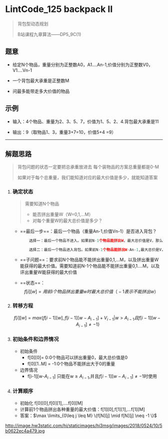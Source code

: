 # LintCode_125 backpack II 

> 背包型动态规划
>
> B站课程九章算法——DP5_9C(1)

## 题意

- 给定N个物品，重量分别为正整数A0，A1....An-1,价值分别为正整数V0，V1....Vn-1

- 一个背包最大承重是正整数M

- 问最多能带走多大价值的物品

  

## 示例

- 输入：4个物品、重量为2、3、5、7，价值为1、5、2、4.背包最大承重是11

- 输出：9（取物品1、3，重量3+7=10，价值5+4 =9）

  

------



## 解题思路

> 背包问题的状态一定要把总承重放进去 每个装物品的方案总重量都是0-M
>
> 如果对于每个总重量，我们能知道对应的最大价值是多少，就能知道答案

1. ### 确定状态

   > 需要知道N个物品
   >
   > - 能否拼出重量W（W=0,1,...M）
   > - 对每个重量W的最大总价值是多少？

   - ==最后一步==：最后一个物品（重量An-1,价值Vn-1）是否进入背包？

     ```python
     	 选择一：最后一个物品不进入。如果前N-1个物品能拼出W，最大总价值是V，那么前N个物品就也能拼出W并且最大总价值是V
     ```

     ```python
         选择二：最后一个物品进入背包。如果前N-1个物品能拼出W-An-1,最大总价是V，则再加上最后一个物品(重量An-1，价值Vn-1),能拼出W，最大总价是V+Vn-1
     ```

   - ==子问题==：要求前N个物品能不能拼出重量0,1,...M，以及拼出重量W能获得的最大价值。需要知道前N-1个物品能不能拼出重量0,1....M，以及评出重量W能获得的最大价值

   - ==状态==：
     $$
     f[i][w]=用前i个物品拼出重量w时最大总价值（-1表示不能拼出w）
     $$
     

2. ### 转移方程

   $$
   f[i][w] = max\{f[i-1][w],f[i-1][w-A_{i-1}]+V_{i-1}|w>A_{i-1} 且f[i-1][w-A_{i-1}]\neq-1\}
   $$

3. ### 初始条件和边界情况

   - 初始条件
     - f[0]\[0]= 0:0个物品可以拼出重量0，最大总价值是0
     - f[0]\[1..M] = -1:0个物品不能拼出大于0的重量
   - 边界情况
     - f[i-1]\[w-$A_{i-1}$] 只能在w$\geq A_{i-1}$,并且$f[i-1][w-A_{i-1}]\neq-1$时使用

4. ### 计算顺序

   - 初始化 f[0]\[0],f[0]\[1],....f[0]\[M]
   - 计算前1个物品拼出各种重量的最大价值：f[1]\[0],f[1]\[1],...f[1]\[M]
   - 答案：$\max \limits_{0\leq j \leq M} \{f[N][j] \mid  f[N][j] \neq -1 \}$

http://image.hw3static.com/hi/staticimages/hi3msg/images/2018/0524/10/5b0622ec4a479.jpg

